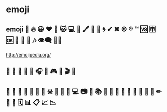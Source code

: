 # emoji  


## emoji 🐶 🔥 😃 ❤ 🎅 🐱‍ 💻 🔏 🖊 💝 💬 🌀 ✔ ✖ © ® ™ 🆚 🈸 🆗 📢 🔔 🎵 🎶 👁‍🗨 🐱‍💻 

http://emojipedia.org/  


## 🥇 🏀 🏈 🏓 🎯 🎧 🎤 🎮 🎲 🎬 🏹 


## 🍓 🥔 🍌 🥕 🍆 🍔 🍪 ☠ 🎉 🎀 🎁 💻 📷 📸 📚 📖 📔 📜 📃 📓 🔫 🌈 🔑 🔐 ✏ 📆 📅 🗓 📊 📋 📈 📉 